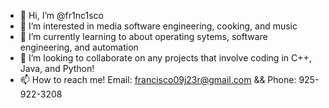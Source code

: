 - 👋 Hi, I’m @fr1nc1sco
- 👀 I’m interested in media software engineering, cooking, and music
- 🌱 I’m currently learning to about operating sytems, software engineering, and automation
- 💞️ I’m looking to collaborate on any projects that involve coding in C++, Java, and Python!
- 📫 How to reach me! Email: francisco09j23r@gmail.com && Phone: 925-922-3208

<!---
fr1nc1sco/fr1nc1sco is a ✨ special ✨ repository because its `README.md` (this file) appears on your GitHub profile.
You can click the Preview link to take a look at your changes.
--->
